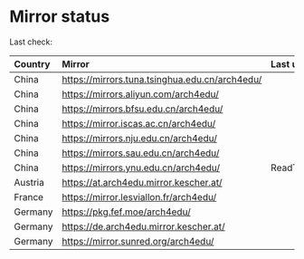<script src="./time.js"></script>
# Mirror status
Last check: <script type="text/javascript">localize(1685524704.8306599);</script>

|Country|Mirror|Last update|
|:------|:-----|:----------|
|China|https://mirrors.tuna.tsinghua.edu.cn/arch4edu/|<script type="text/javascript">localize(1685495412);</script>|
|China|https://mirrors.aliyun.com/arch4edu/|<script type="text/javascript">localize(1685428175);</script>|
|China|https://mirrors.bfsu.edu.cn/arch4edu/|<script type="text/javascript">localize(1685495412);</script>|
|China|https://mirror.iscas.ac.cn/arch4edu/|<script type="text/javascript">localize(1685495412);</script>|
|China|https://mirrors.nju.edu.cn/arch4edu/|<script type="text/javascript">localize(1685472172);</script>|
|China|https://mirrors.sau.edu.cn/arch4edu/|<script type="text/javascript">localize(1673850842);</script>|
|China|https://mirrors.ynu.edu.cn/arch4edu/|ReadTimeout|
|Austria|https://at.arch4edu.mirror.kescher.at/|<script type="text/javascript">localize(1685495412);</script>|
|France|https://mirror.lesviallon.fr/arch4edu/|<script type="text/javascript">localize(1685495412);</script>|
|Germany|https://pkg.fef.moe/arch4edu/|<script type="text/javascript">localize(1685495412);</script>|
|Germany|https://de.arch4edu.mirror.kescher.at/|<script type="text/javascript">localize(1685495412);</script>|
|Germany|https://mirror.sunred.org/arch4edu/|<script type="text/javascript">localize(1685495412);</script>|

<script src="./tablefilter/tablefilter.js"></script>
<script src="./table.js"></script>